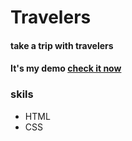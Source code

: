 # Travelers
#### take a trip with travelers
#### It's my demo [check it now](https://touseef75.github.io/travelers/)
### skils
- HTML
- CSS
